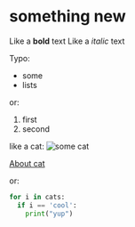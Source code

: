 # something new
Like a **bold** text
Like a *italic* text

Typo:

* some
* lists

or:

1. first
2. second

like a cat:
![some cat](https://art.pixilart.com/73f5891e0f2bcba.png)

[About cat](https://www.dw.com/ru/v-germanii-kot-hochet-stat-burgomistrom-goroda/a-56617449)

or:
```python
for i in cats:
  if i == 'cool':
    print("yup")
```
